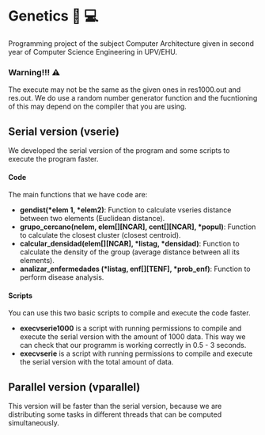 # Genetics 🧬 💻
Programming project of the subject Computer Architecture given in second year of Computer Science Engineering in UPV/EHU.

### Warning!!! ⚠️
The execute may not be the same as the given ones in res1000.out and res.out. 
We do use a random number generator function and the fucntioning of this may depend on the compiler that you are using.

## Serial version (vserie)  
We developed the serial version of the program and some scripts to execute the program faster.

#### Code
The main functions that we have code are:
- **gendist(*elem 1, *elem2)**: Function to calculate vseries distance between two elements (Euclidean distance).
- **grupo_cercano(nelem, elem[][NCAR], cent[][NCAR], *popul)**: Function to calculate the closest cluster (closest centroid).
- **calcular_densidad(elem[][NCAR], *listag, *densidad)**: Function to calculate the density of the group (average distance between all its elements).
- **analizar_enfermedades (*listag, enf[][TENF], *prob_enf)**: Function to perform disease analysis.

#### Scripts
You can use this two basic scripts to compile and execute the code faster.
- **execvserie1000** is a script with running permissions to compile and execute the serial version with the amount of 1000 data. This way we can check that our programm is working correctly in 0.5 - 3 seconds.
- **execvserie** is a script with running permissions to compile and execute the serial version with the total amount of data.



## Parallel version (vparallel)
This version will be faster than the serial version, because we are distributing some tasks in different threads that can be computed simultaneously.

